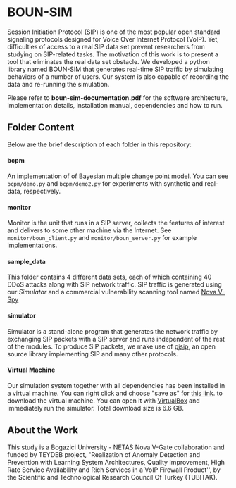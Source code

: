# BOUN-SIM
Session Initiation Protocol (SIP) is one of the most popular open standard signaling protocols designed for Voice Over Internet Protocol (VoIP). Yet, difficulties of access to a real SIP data set prevent researchers from studying on SIP-related tasks. The motivation of this work is to present a tool that eliminates the real data set obstacle. We developed a python library named BOUN-SIM that generates real-time SIP traffic by simulating behaviors of a number of users. Our system is also capable of recording the data and re-running the simulation.

Please refer to **boun-sim-documentation.pdf** for the software architecture, implementation details, installation manual, dependencies and how to run.

## Folder Content
Below are the brief description of each folder in this repository:

#### bcpm
An implementation of of Bayesian multiple change point model. You can see `bcpm/demo.py` and `bcpm/demo2.py` for experiments with synthetic and real-data, respectively.

#### monitor
Monitor is the unit that runs in a SIP server, collects the features of interest and delivers to some other machine via the Internet. See `monitor/boun_client.py` and `monitor/boun_server.py` for example implementations.

#### sample_data
This folder contains 4 different data sets, each of which containing 40 DDoS attacks along with SIP network traffic. SIP traffic is generated using our *Simulator* and a commercial vulnerability scanning tool named [Nova V-Spy](http://www.netas.com.tr/en/innovation-productization/nova-cyber-security-products/)

#### simulator
Simulator is a stand-alone program that generates the network traffic by exchanging SIP packets with a SIP server and runs independent of the rest of the modules. To produce SIP packets, we make use of [pjsip](http://www.pjsip.org/), an open source library implementing SIP and many other protocols.

#### Virtual Machine
Our simulation system together with all dependencies has been installed in a virtual machine. You can right click and choose "save as" for [this link](https://www.dropbox.com/s/t16wss9gpck4baq/BOUN-VM.ova?dl=0). to download the virtual machine. You can open it with [VirtualBox](https://www.virtualbox.org) and immediately run the simulator. Total download size is 6.6 GB.

## About the Work
This study is a Bogazici University - NETAS Nova V-Gate collaboration and funded by TEYDEB project, "Realization of Anomaly Detection and Prevention with Learning System Architectures, Quality Improvement, High Rate Service Availability and Rich Services in a VoIP Firewall Product'', by the Scientific and Technological Research Council Of Turkey (TUBITAK).
